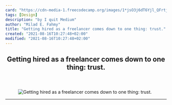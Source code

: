 ```yaml
---
card: "https://cdn-media-1.freecodecamp.org/images/1*jsO3j6dT6Yjl_QFrtj4EbA.png"
tags: [Design]
description: "by I quit Medium"
author: "Milad E. Fahmy"
title: "Getting hired as a freelancer comes down to one thing: trust."
created: "2021-08-16T10:27:48+02:00"
modified: "2021-08-16T10:27:48+02:00"
---
```

<div class="site-wrapper">
<main id="site-main" class="site-main outer">
<div class="inner">
<article class="post-full post tag-design tag-freelancing tag-web-development tag-startup tag-programming ">
<header class="post-full-header">
<h1 class="post-full-title">Getting hired as a freelancer comes down to one thing: trust.</h1>
</header>
<figure class="post-full-image">
<picture>
<source media="(max-width: 700px)" sizes="1px" srcset="data:image/gif;base64,R0lGODlhAQABAIAAAAAAAP///yH5BAEAAAAALAAAAAABAAEAAAIBRAA7 1w">
<source media="(min-width: 701px)" sizes="(max-width: 800px) 400px,
(max-width: 1170px) 700px,
1400px" srcset="https://cdn-media-1.freecodecamp.org/images/1*jsO3j6dT6Yjl_QFrtj4EbA.png 300w,
https://cdn-media-1.freecodecamp.org/images/1*jsO3j6dT6Yjl_QFrtj4EbA.png 600w,
https://cdn-media-1.freecodecamp.org/images/1*jsO3j6dT6Yjl_QFrtj4EbA.png 1000w,
https://cdn-media-1.freecodecamp.org/images/1*jsO3j6dT6Yjl_QFrtj4EbA.png 2000w">
<img onerror="this.style.display='none'" src="https://cdn-media-1.freecodecamp.org/images/1*jsO3j6dT6Yjl_QFrtj4EbA.png" alt="Getting hired as a freelancer comes down to one thing: trust.">
</picture>
</figure>
<section class="post-full-content">
<div class="post-content medium-migrated-article">
</div>
<hr>
</section>
</article>
</div>
</main>
</div>
<!-- Google Tag Manager (noscript) -->
<!-- End Google Tag Manager (noscript) -->
